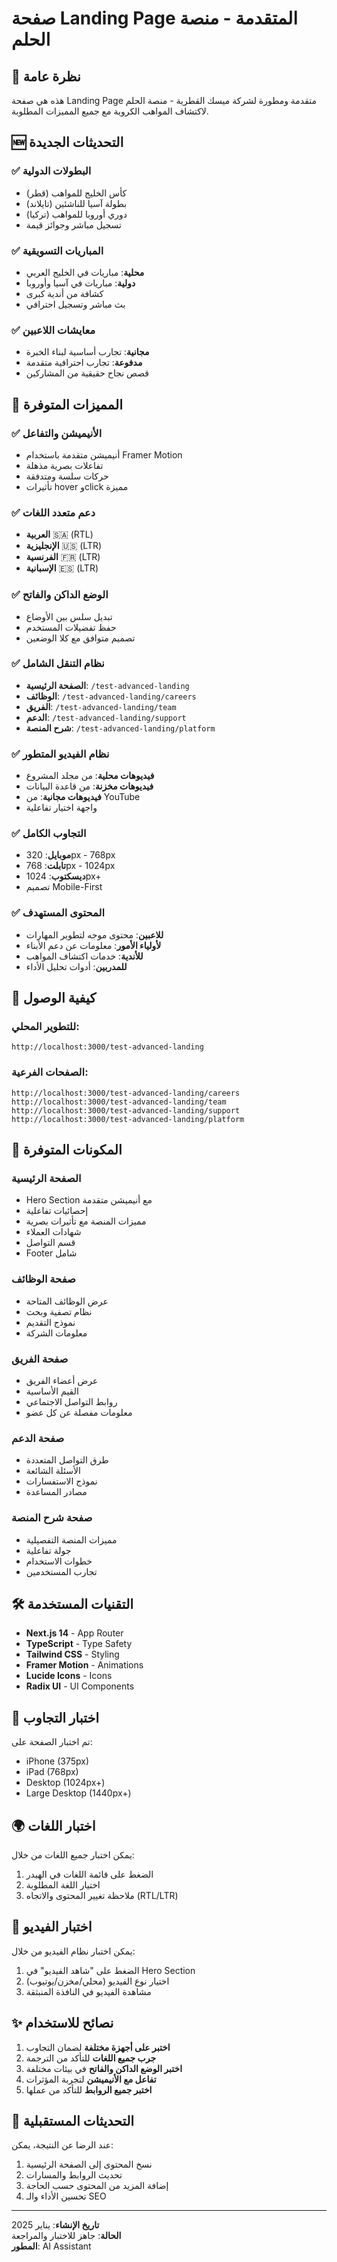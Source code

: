 # صفحة Landing Page المتقدمة - منصة الحلم

## 🎯 نظرة عامة
هذه هي صفحة Landing Page متقدمة ومطورة لشركة ميسك القطرية - منصة الحلم لاكتشاف المواهب الكروية مع جميع المميزات المطلوبة.

## 🆕 التحديثات الجديدة

### ✅ البطولات الدولية
- كأس الخليج للمواهب (قطر)
- بطولة آسيا للناشئين (تايلاند) 
- دوري أوروبا للمواهب (تركيا)
- تسجيل مباشر وجوائز قيمة

### ✅ المباريات التسويقية
- **محلية**: مباريات في الخليج العربي
- **دولية**: مباريات في آسيا وأوروبا
- كشافة من أندية كبرى
- بث مباشر وتسجيل احترافي

### ✅ معايشات اللاعبين
- **مجانية**: تجارب أساسية لبناء الخبرة
- **مدفوعة**: تجارب احترافية متقدمة
- قصص نجاح حقيقية من المشاركين

## 🌟 المميزات المتوفرة

### ✅ الأنيميشن والتفاعل
- أنيميشن متقدمة باستخدام Framer Motion
- تفاعلات بصرية مذهلة
- حركات سلسة ومتدفقة
- تأثيرات hover وclick مميزة

### ✅ دعم متعدد اللغات
- **العربية** 🇸🇦 (RTL)
- **الإنجليزية** 🇺🇸 (LTR) 
- **الفرنسية** 🇫🇷 (LTR)
- **الإسبانية** 🇪🇸 (LTR)

### ✅ الوضع الداكن والفاتح
- تبديل سلس بين الأوضاع
- حفظ تفضيلات المستخدم
- تصميم متوافق مع كلا الوضعين

### ✅ نظام التنقل الشامل
- **الصفحة الرئيسية**: `/test-advanced-landing`
- **الوظائف**: `/test-advanced-landing/careers`
- **الفريق**: `/test-advanced-landing/team`
- **الدعم**: `/test-advanced-landing/support`
- **شرح المنصة**: `/test-advanced-landing/platform`

### ✅ نظام الفيديو المتطور
- **فيديوهات محلية**: من مجلد المشروع
- **فيديوهات مخزنة**: من قاعدة البيانات
- **فيديوهات مجانية**: من YouTube
- واجهة اختيار تفاعلية

### ✅ التجاوب الكامل
- **موبايل**: 320px - 768px
- **تابلت**: 768px - 1024px  
- **ديسكتوب**: 1024px+
- تصميم Mobile-First

### ✅ المحتوى المستهدف
- **للاعبين**: محتوى موجه لتطوير المهارات
- **لأولياء الأمور**: معلومات عن دعم الأبناء
- **للأندية**: خدمات اكتشاف المواهب
- **للمدربين**: أدوات تحليل الأداء

## 🚀 كيفية الوصول

### للتطوير المحلي:
```
http://localhost:3000/test-advanced-landing
```

### الصفحات الفرعية:
```
http://localhost:3000/test-advanced-landing/careers
http://localhost:3000/test-advanced-landing/team  
http://localhost:3000/test-advanced-landing/support
http://localhost:3000/test-advanced-landing/platform
```

## 🎨 المكونات المتوفرة

### الصفحة الرئيسية
- Hero Section مع أنيميشن متقدمة
- إحصائيات تفاعلية
- مميزات المنصة مع تأثيرات بصرية
- شهادات العملاء
- قسم التواصل
- Footer شامل

### صفحة الوظائف
- عرض الوظائف المتاحة
- نظام تصفية وبحث
- نموذج التقديم
- معلومات الشركة

### صفحة الفريق  
- عرض أعضاء الفريق
- القيم الأساسية
- روابط التواصل الاجتماعي
- معلومات مفصلة عن كل عضو

### صفحة الدعم
- طرق التواصل المتعددة
- الأسئلة الشائعة
- نموذج الاستفسارات
- مصادر المساعدة

### صفحة شرح المنصة
- مميزات المنصة التفصيلية
- جولة تفاعلية
- خطوات الاستخدام
- تجارب المستخدمين

## 🛠️ التقنيات المستخدمة

- **Next.js 14** - App Router
- **TypeScript** - Type Safety
- **Tailwind CSS** - Styling
- **Framer Motion** - Animations
- **Lucide Icons** - Icons
- **Radix UI** - UI Components

## 📱 اختبار التجاوب

تم اختبار الصفحة على:
- iPhone (375px)
- iPad (768px)
- Desktop (1024px+)
- Large Desktop (1440px+)

## 🌍 اختبار اللغات

يمكن اختبار جميع اللغات من خلال:
1. الضغط على قائمة اللغات في الهيدر
2. اختيار اللغة المطلوبة
3. ملاحظة تغيير المحتوى والاتجاه (RTL/LTR)

## 🎥 اختبار الفيديو

يمكن اختبار نظام الفيديو من خلال:
1. الضغط على "شاهد الفيديو" في Hero Section
2. اختيار نوع الفيديو (محلي/مخزن/يوتيوب)
3. مشاهدة الفيديو في النافذة المنبثقة

## ✨ نصائح للاستخدام

1. **اختبر على أجهزة مختلفة** لضمان التجاوب
2. **جرب جميع اللغات** للتأكد من الترجمة
3. **اختبر الوضع الداكن والفاتح** في بيئات مختلفة
4. **تفاعل مع الأنيميشن** لتجربة المؤثرات
5. **اختبر جميع الروابط** للتأكد من عملها

## 🔄 التحديثات المستقبلية

عند الرضا عن النتيجة، يمكن:
1. نسخ المحتوى إلى الصفحة الرئيسية
2. تحديث الروابط والمسارات
3. إضافة المزيد من المحتوى حسب الحاجة
4. تحسين الأداء والـ SEO

---

**تاريخ الإنشاء**: يناير 2025  
**الحالة**: جاهز للاختبار والمراجعة  
**المطور**: AI Assistant
